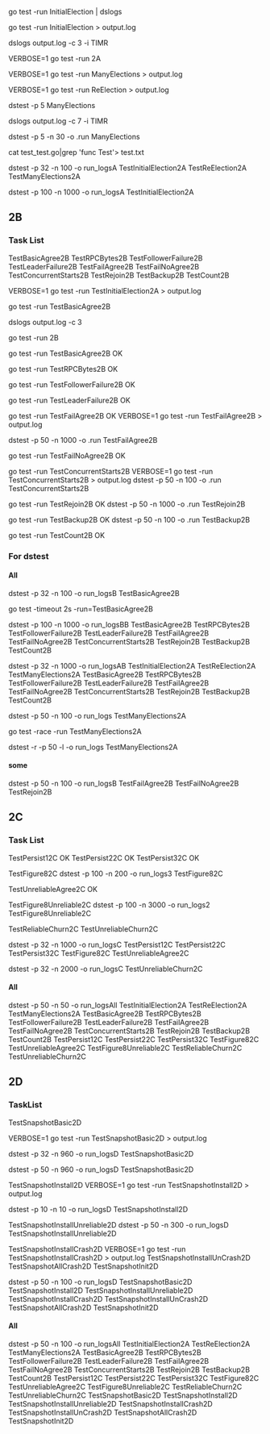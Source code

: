 go test -run InitialElection | dslogs

go test -run InitialElection > output.log

dslogs output.log -c 3 -i TIMR

VERBOSE=1 go test -run 2A 


VERBOSE=1 go test -run ManyElections > output.log

VERBOSE=1 go test -run ReElection > output.log

dstest -p 5 ManyElections

dslogs output.log -c 7 -i TIMR


dstest  -p 5 -n 30 -o .run ManyElections 





cat test_test.go|grep 'func Test'> test.txt


dstest  -p 32 -n 100 -o run_logsA TestInitialElection2A TestReElection2A TestManyElections2A

dstest  -p 100 -n 1000 -o run_logsA TestInitialElection2A

## 2B

### Task List

TestBasicAgree2B
TestRPCBytes2B
TestFollowerFailure2B
TestLeaderFailure2B
TestFailAgree2B
TestFailNoAgree2B
TestConcurrentStarts2B
TestRejoin2B
TestBackup2B
TestCount2B

VERBOSE=1 go test -run TestInitialElection2A > output.log

go test -run TestBasicAgree2B

dslogs output.log -c 3

go test -run 2B

go test -run TestBasicAgree2B OK

go test -run TestRPCBytes2B OK

go test -run TestFollowerFailure2B OK

go test -run TestLeaderFailure2B OK

go test -run TestFailAgree2B OK
VERBOSE=1 go test -run TestFailAgree2B > output.log

dstest  -p 50 -n 1000 -o .run  TestFailAgree2B

go test -run TestFailNoAgree2B OK

go test -run TestConcurrentStarts2B
VERBOSE=1 go test -run TestConcurrentStarts2B > output.log
dstest  -p 50 -n 100 -o .run TestConcurrentStarts2B

go test -run TestRejoin2B OK
dstest  -p 50 -n 1000 -o .run TestRejoin2B

go test -run TestBackup2B OK
dstest  -p 50 -n 100 -o .run TestBackup2B

go test -run TestCount2B OK

### For dstest

#### All

dstest -p 32 -n 100 -o run_logsB TestBasicAgree2B

go test -timeout 2s -run=TestBasicAgree2B

dstest  -p 100 -n 1000 -o run_logsBB TestBasicAgree2B TestRPCBytes2B TestFollowerFailure2B TestLeaderFailure2B TestFailAgree2B TestFailNoAgree2B TestConcurrentStarts2B TestRejoin2B TestBackup2B TestCount2B

dstest  -p 32 -n 1000 -o run_logsAB TestInitialElection2A TestReElection2A TestManyElections2A TestBasicAgree2B TestRPCBytes2B TestFollowerFailure2B TestLeaderFailure2B TestFailAgree2B TestFailNoAgree2B TestConcurrentStarts2B TestRejoin2B TestBackup2B TestCount2B


dstest  -p 50 -n 100 -o run_logs TestManyElections2A

go test -race -run TestManyElections2A

dstest -r -p 50 -l -o run_logs TestManyElections2A

#### some
dstest  -p 50 -n 100 -o run_logsB  TestFailAgree2B TestFailNoAgree2B TestRejoin2B


## 2C

### Task List

TestPersist12C OK
TestPersist22C OK
TestPersist32C OK

TestFigure82C
dstest  -p 100 -n 200 -o run_logs3 TestFigure82C


TestUnreliableAgree2C OK


TestFigure8Unreliable2C
dstest  -p 100 -n 3000 -o run_logs2 TestFigure8Unreliable2C

TestReliableChurn2C
TestUnreliableChurn2C 


dstest  -p 32 -n 1000 -o run_logsC TestPersist12C  TestPersist22C  TestPersist32C TestFigure82C TestUnreliableAgree2C

dstest  -p 32 -n 2000 -o run_logsC TestUnreliableChurn2C

#### All
dstest  -p 50 -n 50 -o run_logsAll TestInitialElection2A TestReElection2A TestManyElections2A TestBasicAgree2B TestRPCBytes2B TestFollowerFailure2B TestLeaderFailure2B TestFailAgree2B TestFailNoAgree2B TestConcurrentStarts2B TestRejoin2B TestBackup2B TestCount2B  TestPersist12C  TestPersist22C  TestPersist32C  TestFigure82C TestUnreliableAgree2C TestFigure8Unreliable2C  TestReliableChurn2C TestUnreliableChurn2C




## 2D
### TaskList

TestSnapshotBasic2D

VERBOSE=1 go test -run TestSnapshotBasic2D > output.log

dstest  -p 32 -n 960 -o run_logsD TestSnapshotBasic2D

dstest  -p 50 -n 960 -o run_logsD TestSnapshotBasic2D

TestSnapshotInstall2D
VERBOSE=1 go test -run TestSnapshotInstall2D > output.log

dstest -p 10 -n 10 -o run_logsD TestSnapshotInstall2D


TestSnapshotInstallUnreliable2D
dstest -p 50 -n 300 -o run_logsD TestSnapshotInstallUnreliable2D

TestSnapshotInstallCrash2D
VERBOSE=1 go test -run TestSnapshotInstallCrash2D > output.log
TestSnapshotInstallUnCrash2D
TestSnapshotAllCrash2D
TestSnapshotInit2D



dstest  -p 50 -n 100 -o run_logsD TestSnapshotBasic2D TestSnapshotInstall2D TestSnapshotInstallUnreliable2D TestSnapshotInstallCrash2D TestSnapshotInstallUnCrash2D TestSnapshotAllCrash2D TestSnapshotInit2D


#### All
dstest  -p 50 -n 100 -o run_logsAll TestInitialElection2A TestReElection2A TestManyElections2A TestBasicAgree2B TestRPCBytes2B TestFollowerFailure2B TestLeaderFailure2B TestFailAgree2B TestFailNoAgree2B TestConcurrentStarts2B TestRejoin2B TestBackup2B TestCount2B  TestPersist12C  TestPersist22C  TestPersist32C  TestFigure82C TestUnreliableAgree2C TestFigure8Unreliable2C  TestReliableChurn2C TestUnreliableChurn2C TestSnapshotBasic2D TestSnapshotInstall2D TestSnapshotInstallUnreliable2D TestSnapshotInstallCrash2D TestSnapshotInstallUnCrash2D TestSnapshotAllCrash2D TestSnapshotInit2D 